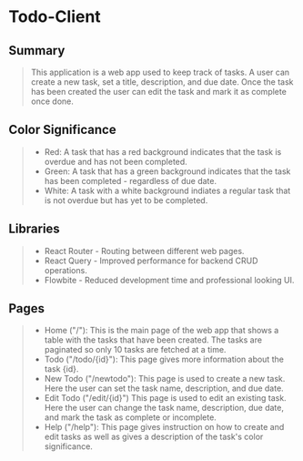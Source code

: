 # Todo-Client

## Summary

> This application is a web app used to keep track of tasks. A user can create a new task, set a title, description, and due date. Once the task has been created the user can edit the task and mark it as complete once done.

## Color Significance

> - Red: A task that has a red background indicates that the task is overdue and has not been completed.
> - Green: A task that has a green background indicates that the task has been completed - regardless of due date.
> - White: A task with a white background indiates a regular task that is not overdue but has yet to be completed.

## Libraries

> - React Router - Routing between different web pages.
> - React Query - Improved performance for backend CRUD operations.
> - Flowbite - Reduced development time and professional looking UI.

## Pages

> - Home ("/"): This is the main page of the web app that shows a table with the tasks that have been created. The tasks are paginated so only 10 tasks are fetched at a time.
> - Todo ("/todo/{id}"): This page gives more information about the task {id}.
> - New Todo ("/newtodo"): This page is used to create a new task. Here the user can set the task name, description, and due date.
> - Edit Todo ("/edit/{id}") This page is used to edit an existing task. Here the user can change the task name, description, due date, and mark the task as complete or incomplete.
> - Help ("/help"): This page gives instruction on how to create and edit tasks as well as gives a description of the task's color significance.
